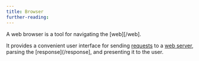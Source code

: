 ```yaml
---
title: Browser
further-reading:
---
```

A web browser is a tool for navigating the [web][/web].

It provides a convenient user interface for sending [requests](/request) to a [web server](/server), parsing the [response](/response], and presenting it to the user.
